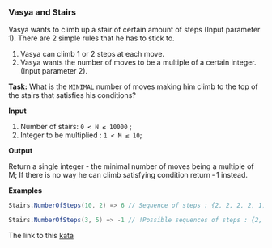 ### Vasya and Stairs

Vasya wants to climb up a stair of certain amount of steps (Input parameter 1). There are 2 simple rules that he has to stick to.

1. Vasya can climb 1 or 2 steps at each move.  
2. Vasya wants the number of moves to be a multiple of a certain integer. (Input parameter 2).  

**Task:** What is the `MINIMAL` number of moves making him climb to the top of the stairs that satisfies his conditions?

**Input**

1. Number of stairs: `0 < N ≤ 10000` ;  
2. Integer to be multiplied : `1 < M ≤ 10`;  

**Output**

Return a single integer - the minimal number of moves being a multiple of M;
If there is no way he can climb satisfying condition return - 1 instead.

**Examples**
```java
Stairs.NumberOfSteps(10, 2) => 6 // Sequence of steps : {2, 2, 2, 2, 1, 1}

Stairs.NumberOfSteps(3, 5) => -1 // !Possible sequences of steps : {2, 1}, {1, 2}, {1, 1, 1}  
```

The link to this [kata](https://www.codewars.com/kata/vasya-and-stairs/java)
